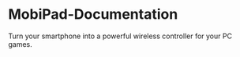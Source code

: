 # MobiPad-Documentation
Turn your smartphone into a powerful wireless controller for your PC games.
